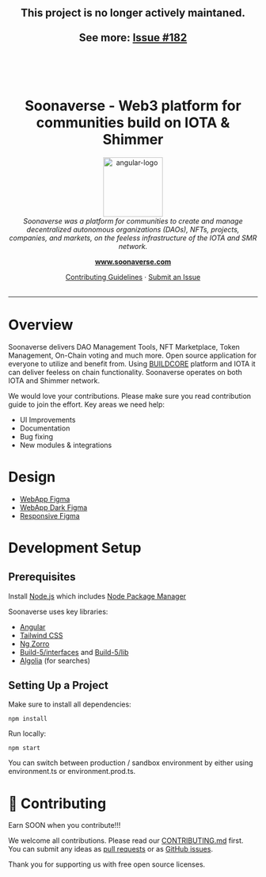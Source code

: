 
<h2 align="center">
  This project is no longer actively maintaned. <br><br>See more: <a href="https://www.soonaverse.com">Issue #182</a>
  <br>
</h2>

<br><br><br>

<h1 align="center">Soonaverse - Web3 platform for communities build on IOTA & Shimmer</h1>

<p align="center">
  <img src="src/assets/static-home/images/Soonaverse-logo.svg" alt="angular-logo" width="120px" height="120px"/>
  <br>
  <em>Soonaverse was a platform for communities to create and manage decentralized autonomous organizations (DAOs), NFTs, projects, companies, and markets, on the feeless infrastructure of the IOTA and SMR network.</em>
  <br>
</p>

<p align="center">
  <a href="https://www.soonaverse.com"><strong>www.soonaverse.com</strong></a>
  <br>
</p>

<p align="center">
  <a href="CONTRIBUTING.md">Contributing Guidelines</a>
  ·
  <a href="https://github.com/soonaverse/app/issues">Submit an Issue</a>
  <br>
  <br>
</p>

<hr>

# Overview

Soonaverse delivers DAO Management Tools, NFT Marketplace, Token Management, On-Chain voting and much more. Open source application for everyone to utilize and benefit from. Using [BUILDCORE](https://buildcore.io) platform and IOTA it can deliver feeless on chain functionality. Soonaverse operates on both IOTA and Shimmer network.

We would love your contributions. Please make sure you read contribution guide to join the effort. Key areas we need help:
- UI Improvements
- Documentation
- Bug fixing
- New modules & integrations

# Design
- [WebApp Figma](https://www.figma.com/file/vYJByA2q3c13oAjJ3IHfk1/Soonaverse---WebApp?type=design&node-id=2736%3A37764&mode=design&t=FVgSq8fJghvHAVPS-1)
- [WebApp Dark Figma](https://www.figma.com/file/Qmor0eN2Iwq2GXMoFXB8t0/Soonaverse---WebApp-(Darkmode)?type=design&node-id=2730%3A33049&mode=design&t=KxGswtBYAYrizzcS-1)
- [Responsive Figma](https://www.figma.com/file/P341i2urVRKpZg6GdrrLg0/Soonaverse---Responsive?type=design&node-id=2730%3A33049&mode=design&t=OrwcreWX2tU8ep7M-1)

# Development Setup

## Prerequisites

Install [Node.js](https://nodejs.org/en) which includes [Node Package Manager](https://www.npmjs.com)

Soonaverse uses key libraries:
- [Angular](https://angular.io/)
- [Tailwind CSS](https://tailwindcss.com/)
- [Ng Zorro](https://ng.ant.design)
- [Build-5/interfaces](https://www.npmjs.com/package/@buildcore/interfaces) and [Build-5/lib](https://www.npmjs.com/package/@buildcore/lib)
- [Algolia](https://www.algolia.com/) (for searches)

## Setting Up a Project

Make sure to install all dependencies: 

```npm install```

Run locally:

```npm start```

You can switch between production / sandbox environment by either using environment.ts or environment.prod.ts.

# 🤝 Contributing

Earn SOON when you contribute!!!

We welcome all contributions. Please read our [CONTRIBUTING.md](CONTRIBUTING.md) first. You can submit any ideas as [pull requests](https://github.com/soonaverse/app/pulls) or as [GitHub issues](https://github.com/soonaverse/app/issues).

Thank you for supporting us with free open source licenses.
